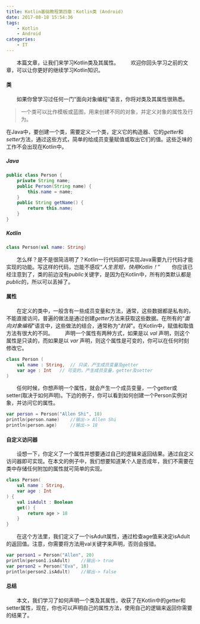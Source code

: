 ```yaml
---
title: Kotlin基础教程第四章：Kotlin类 (Android)
date: 2017-08-18 15:54:36
tags: 
    - Kotlin
    - Android
categories:
    - IT
---
```


&#8195;&#8195;本篇文章，让我们来学习Kotlin类及其属性。
&#8195;&#8195;欢迎你回头学习之前的文章，可以让你更好的继续学习Kotlin知识。
#### 类
&#8195;&#8195;如果你曾学习过任何一门“面向对象编程”语言，你将对类及其属性很熟悉。
>一个类可以比作模板或蓝图，用来创建不同的对象，并定义对象的属性及行为。

在Java中，要创建一个类，需要定义一个类，定义它的构造器、它的*getter*和*setter*方法，通过这些方式，简单的给成员变量赋值或取出它们的值。这些乏味的工作不会出现在Kotlin中。
##### *Java*
``` java
public class Person {
    private String name;
    public Person(String name) {
        this.name = name;
    }
    public String getName() {
        return this.name;
    }
}
```
##### *Kotlin*
``` kotlin
class Person(val name: String)
```
&#8195;&#8195;怎么样？是不是很简洁明了？Kotlin一行代码即可实现Java需要九行代码才能实现的功能。写这样的代码，岂能不感叹“*人生苦短，快用Kotlin！*”
&#8195;&#8195;你应该已经注意到了，类的前边没有*public*关键字，是因为在Kotlin中，所有的类默认都是*public*的，所以可以丢掉了。
#### 属性
&#8195;&#8195;在定义的类中，一般含有一些成员变量和方法，通常，这些数据都是私有的，不能直接访问，普遍的做法是通过创建*getter*方法来获取这些数据。在所有的“*面向对象编程*”语言中，这些做法的结合，通常称为“*封装*”。在Kotlin中，赋值和取值方法有很大的不同。
&#8195;&#8195;声明一个属性有两种方式，如果是以 *val* 声明，则这个属性是只读的，而如果是以 *var* 声明，则这个属性是可变的，你可以在任何时刻修改它。
``` kotlin
class Person (
    val name : String,  // 只读，产生成员变量及getter
    var age : Int   // 可变的，产生成员变量，getter及setter
)
```
&#8195;&#8195;任何时候，你想声明一个属性，就会产生一个成员变量，一个getter或setter(取决于如何声明)。下边的例子，你可以看到如何创建一个Person实例对象，并访问它的属性。<!-- more -->
``` kotlin
var person = Person("Allen Shi", 18)
println(person.name)    //输出-> Allen Shi
println(person.age)     //输出-> 18
```
#### 自定义访问器
&#8195;&#8195;设想一下，你定义了一个属性并想要通过自己的逻辑来返回结果。通过自定义访问器即可实现。在本文的例子中，我们想要知道某个人是否成年，我们不需要在类中存储任何附加的属性就可简单的实现。
``` kotlin
class Person(
    val name : String,
    var age : Int
) {
    val isAdult : Boolean
    get() {
        return age > 18
    }
}
```
&#8195;&#8195;在这个方法里，我们定义了一个isAdult属性，通过检查age值来决定isAdult的返回值。注意，你需要将方法用val关键字来声明，否则会报错。
``` kotlin
var person1 = Person("Allen", 20)
println(person1.isAdult)    //输出-> true
var person2 = Person("Eva", 18)
println(person2.isAdult)    //输出-> false
```
#### 总结
&#8195;&#8195;本文，我们学习了如何声明一个类及其属性，收获了在Kotlin中的getter和setter属性，现在，你也可以声明自己的属性方法，使用自己的逻辑来返回你需要的结果了。